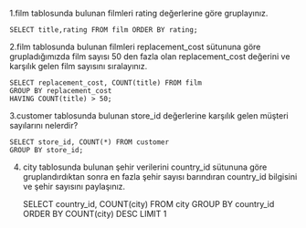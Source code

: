1.film tablosunda bulunan filmleri rating değerlerine göre gruplayınız.

    SELECT title,rating FROM film ORDER BY rating;

2.film tablosunda bulunan filmleri replacement_cost sütununa göre grupladığımızda film sayısı 50 den fazla olan replacement_cost değerini ve karşılık gelen film sayısını sıralayınız.

    SELECT replacement_cost, COUNT(title) FROM film 
    GROUP BY replacement_cost 
    HAVING COUNT(title) > 50;

3.customer tablosunda bulunan store_id değerlerine karşılık gelen müşteri sayılarını nelerdir? 

    SELECT store_id, COUNT(*) FROM customer
    GROUP BY store_id;

4. city tablosunda bulunan şehir verilerini country_id sütununa göre gruplandırdıktan sonra en fazla şehir sayısı barındıran country_id bilgisini ve şehir sayısını paylaşınız.

    SELECT country_id, COUNT(city) FROM city
    GROUP BY country_id
    ORDER BY COUNT(city) DESC
    LIMIT 1
